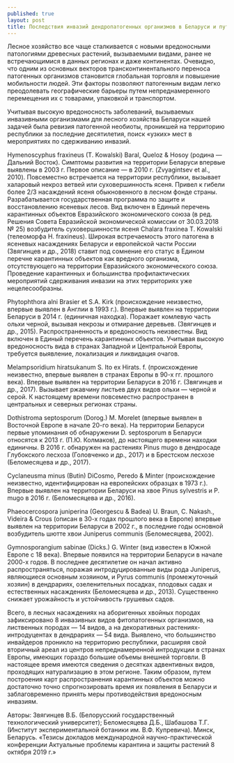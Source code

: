 ```yaml
---
published: true
layout: post
title: Последствия инвазий дендропатогенных организмов в Беларуси и пути их ограничения
---
```


Лесное хозяйство все чаще сталкивается с новыми вредоносными патологиями древесных растений, вызываемыми видами, ранее не встречающимися в данных регионах и даже континентах. Очевидно, что одним из основных векторов трансконтинентального переноса патогенных организмов становится глобальная торговля и повышение мобильности людей. Эти факторы позволяют патогенным видам легко преодолевать географические барьеры путем непреднамеренного перемещения их с товарами, упаковкой и транспортом.

Учитывая высокую вредоносность заболеваний, вызываемых инвазивными организмами для лесного хозяйства Беларуси нашей задачей была ревизия патогенной необиоты, проникшей на территорию республики за последние десятилетия, поиск «узких» мест в мероприятиях по сдерживанию инвазий.

Hymenoscyphus fraxineus (T. Kowalski) Baral, Queloz & Hosoy (родина —  Дальний Восток). Симптомы развития на территории Беларуси впервые выявлены в 2003 г. Первое описание — в 2010 г. (Zvyagintsev et al., 2010). Повсеместно встречается на территории республики, вызывает халаровый некроз ветвей или суховершинность ясеня. Привел к гибели более 2/3 насаждений ясеня обыкновенного в лесном фонде страны. Разрабатывается государственная программа по защите и восстановлению ясеневых лесов. Вид включен в Единый перечень карантинных объектов Евразийского экономического союза (в ред. Решения Совета Евразийской экономической комиссии от 30.03.2018 № 25) возбудитель суховершинности ясеня Chalara fraxinea Т. Kowalski (телеоморфа Н. fraxineus). Широкая встречаемость этого патогена в ясеневых насаждениях Беларуси и европейской части России (Звягинцев и др., 2018) ставит под сомнение его статус в Едином перечне карантинных объектов как вредного организма, отсутствующего на территории Евразийского экономического союза. Проведение карантинных и большинства профилактических мероприятий сдерживания инвазии на этих территориях уже нецелесообразны.

Phytophthora alni Brasier et S.A. Kirk (происхождение неизвестно, впервые выявлен в Англии в 1993 г.). Впервые выявлен на территории Беларуси в 2014 г. (единичная находка). Поражает комлевую часть ольхи черной, вызывая некрозы и отмирание деревьев. (Звягинцев и др., 2015). Распространенность и вредоносность неизвестны. Вид включен в Единый перечень карантинных объектов. Учитывая высокую вредоносность вида в странах Западной и Центральной Европы, требуется выявление, локализация и ликвидация очагов.

Melampsoridium hiratsukanum S. Ito ex Hirats. f. (происхождение неизвестно, впервые выявлен в странах Европы в 90-х гг. прошлого века). Впервые выявлен на территории Беларуси в 2016 г. (Звягинцев и др., 2017). Вызывает ржавчину листьев двух видов ольхи — черной и серой. К настоящему времени повсеместно распространен в центральных и северных регионах страны.

Dothistroma septosporum (Dorog.) М. Morelet (впервые выявлен в Восточной Европе в начале 20-го века). На территории Беларуси первые упоминания об обнаружении D. septosporum в Беларуси относятся к 2013 г. (П.Ю. Колмаков), до настоящего времени находки единичны. В 2016 г. обнаружен на растениях Pinus mugo в дендросаде Глубокского лесхоза (Головченко и др., 2017) и в Брестском лесхозе (Беломесяцева и др., 2017).

Cyclaneusma minus (Butin) DiCosmo, Peredo & Minter (происхождение неизвестно, идентифицирован на европейских образцах в 1973 г.). Впервые выявлен на территории Беларуси на хвое Pinus sylvestris и P. mugo в 2016 г. (Беломесяцева и др., 2016).

Phaeocercospora juniperina (Georgescu & Badea) U. Braun, C. Nakash., Videira & Crous (описан в 30-х годах прошлого века в Европе) впервые выявлен на территории Беларуси в 2002 г., в последние годы основной возбудитель шютте хвои Juniperus communis (Беломесяцева, 2002).

Gymnosporangium sabinae (Dicks.) G. Winter (вид известен в Южной Европе с 18 века). Впервые появился на территории Беларуси в начале 2000-х годов. В последнее десятилетие он начал активно распространяться, поражая интродуцированные виды рода Juniperus, являющиеся основным хозяином, и Pyrus communis (промежуточный хозяин) в дендрариях, озеленительных посадках, плодовых садах и естественных насаждениях (Беломесяцева и др., 2013). Существенно снижает урожайность и устойчивость грушевых садов.

Всего, в лесных насаждениях на аборигенных хвойных породах зафиксировано 8 инвазивных видов фитопатогенных организмов, на лиственных породах — 14 видов, а на декоративных растениях-интродуцентах в дендрариях — 54 вида. Выявлено, что большинство инвайдеров проникло на территорию республики, расширяя свой вторичный ареал из центров непреднамеренной интродукции в странах Европы, имеющих гораздо большие объемы внешней торговли. В настоящее время имеются сведения о десятках адвентивных видов, проходящих натурализацию в этом регионе. Таким образом, путем построения карт распространения карантинных объектов можно достаточно точно спрогнозировать время их появления в Беларуси и заблаговременно принять меры противодействия вредоносным инвазиям.

Авторы: Звягинцев В.Б. (Белорусский государственный технологический университет); Беломесяцева Д.Б., Шабашова Т.Г. (Институт экспериментальной ботаники им. В.Ф. Купревича). Минск, Беларусь.
«Тезисы докладов  международной научно-практической конференции Актуальные проблемы  карантина и защиты растений 8 октября 2019 г.»
